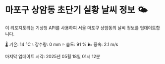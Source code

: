 
# 마포구 상암동 초단기 실황 날씨 정보 🌤️

이 리포지토리는 기상청 API를 사용하여 서울 마포구 상암동의 날씨 정보를 업데이트합니다. 

🌡️ 기온: 14 ℃
💧 강수량: 0 mm
💦 습도: 91 %
🌬️ 풍속: 2.1 m/s

마지막 업데이트 시각: 2025년 05월 18일 01시 12분    

